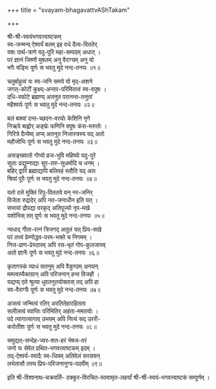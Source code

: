 +++
title = "svayam-bhagavattvAShTakam"

+++

श्री-श्री-स्वयंभगवत्त्वाष्टकम्  
स्व-जन्मन्य् ऐश्वर्यं बलम् इह वधे दैत्य-विततेर्  
यशः पार्थ-त्राणे यदु-पुरि महा-सम्पदम् अधात् ।  
परं ज्ञानं जिष्णौ मुषलम् अनु वैराग्यम् अनु यो  
भगैः षड्भिः पूर्णः स भवतु मुदे नन्द-तनयः ॥१॥

चतुर्बाहुत्वं यः स्व-जनि समये यो मृद्-अशने  
जगत्-कोटीं कुक्ष्य्-अन्तर-परिमितत्वं स्व-वपुषः ।  
दधि-स्फोटे ब्रह्मण्य् अतनुत परानन्त-तनुतां  
महैश्वर्यः पूर्णः स भवतु मुदे नन्द-तनयः ॥२॥

बलं बक्यां दन्त-च्छदन-वरयोः केशिनि नृगे  
निऋपे बाह्वोर् अङ्घ्रेः फणिनि वपुषः कंस-मरुतोः ।  
गिरित्रे दैत्येष्व् अप्य् अतनुत निजास्त्रस्य यद् अतो  
महौजोभिः पूर्णः स भवतु मुदे नन्द-तनयः ॥३॥

असङ्ख्यातो गोप्यो व्रज-भुवि महिष्यो यदु-पुरे  
सुताः प्रद्युम्नाद्याः सुर-तरु-सुधर्मादि च धनम् ।  
बहिर् द्वारि ब्रह्माद्यापि बलिवहं स्तौति यद् अतः  
श्रियां पूरैः पूर्णः स भवतु मुदे नन्द-तनयः ॥४॥

यतो दत्ते मुक्तिं रिपु-विततये यन् नर-जनिर्  
विजेता रुद्रादेर् अपि नत-जनाधीन इति यत् ।  
सभायां द्रौपद्या वरकृद् अतिपूज्यो नृप-मखे  
यशोभिस् तत् पूर्णः स भवतु मुदे नन्द-तनयः ॥५॥

न्यधाद् गीता-रत्नं त्रिजगद् अतुलं यत् प्रिय-सखे  
परं तत्त्वं प्रेम्णोद्धव-परम-भक्ते च निगमम् ।  
निज-प्राण-प्रेस्ठास्व् अपि रस-भृतं गोप-कुलजास्व्  
अतो ज्ञानैः पूर्णः स भवतु मुदे नन्द-तनयः ॥६॥

कृतागस्कं व्याधं सतनुम् अपि वैकुण्ठम् अनयन्  
ममत्वस्यैकाग्रान् अपि परिजनान् हन्त विजहौ ।  
यद्यप्य् एते श्रुत्या धुवतनुतयोक्तास् तद् अपि हा  
स्व-वैराग्यैः पूर्णः स भवतु मुदे नन्द-तनयः ॥७॥

अजत्वं जन्मित्वं रतिर् अरतितेहारहितता  
सलीलत्वं व्याप्तिः परिमितिर् अहंता-ममतयोः ।  
पदे त्यागात्यागाव् उभयम् अपि नित्यं सद् उररी-  
करोतीशः पूर्णः स भवतु मुदे नन्द-तनयः ॥८॥

समुद्यत्-सन्देह-ज्वर-शत-हरं भेषज-वरं  
जनो यः सेवेत प्रथित-भगवत्त्वाष्टकम् इदम् ।  
तद्-ऐश्वर्य-स्वादैः स्व-धियम् अतिवेलं सरसयन्  
लभेतासौ तस्य प्रिय-परिजनानुग्य-पदवीम् ॥९॥

इति श्री-विश्वनाथ-चक्रवर्ति- ठक्कुर-विरचित-स्तवामृत-लहर्यां श्री-श्री-स्वयं-भगवत्त्वाष्टकं सम्पूर्णम् ।

